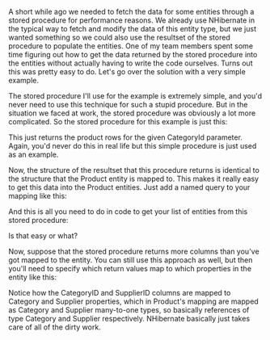 A short while ago we needed to fetch the data for some entities through a stored procedure for performance reasons.  We already use NHibernate in the typical way to fetch and modify the data of this entity type, but we just wanted something so we could also use the resultset of the stored procedure to populate the entities.  One of my team members spent some time figuring out how to get the data returned by the stored procedure into the entities without actually having to write the code ourselves.  Turns out this was pretty easy to do.  Let's go over the solution with a very simple example.

The stored procedure I'll use for the example is extremely simple, and you'd never need to use this technique for such a stupid procedure.  But in the situation we faced at work, the stored procedure was obviously a lot more complicated.  So the stored procedure for this example is just this:

<script src="https://gist.github.com/3684087.js?file=s1.sql"></script>

This just returns the product rows for the given CategoryId parameter.  Again, you'd never do this in real life but this simple procedure is just used as an example.

Now, the structure of the resultset that this procedure returns is identical to the structure that the Product entity is mapped to.  This makes it really easy to get this data into the Product entities.  Just add a named query to your mapping like this:

<script src="https://gist.github.com/3684087.js?file=s2.xml"></script>

And this is all you need to do in code to get your list of entities from this stored procedure:

<script src="https://gist.github.com/3684087.js?file=s3.cs"></script>

Is that easy or what?

Now, suppose that the stored procedure returns more columns than you've got mapped to the entity.  You can still use this approach as well, but then you'll need to specify which return values map to which properties in the entity like this:

<script src="https://gist.github.com/3684087.js?file=s4.xml"></script>

Notice how the CategoryID and SupplierID columns are mapped to Category and Supplier properties, which in Product's mapping are mapped as Category and Supplier many-to-one types, so basically references of type Category and Supplier respectively.  NHibernate basically just takes care of all of the dirty work.